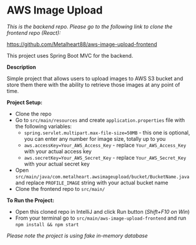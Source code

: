# AWS Image Upload

_This is the backend repo. Please go to the following link to clone the frontend repo (React):_

https://github.com/Metalheart88/aws-image-upload-frontend

This project uses Spring Boot MVC for the backend. 

**Description**

Simple project that allows users to upload images to AWS S3 bucket and store them there with the ability to retrieve those images at any point of time.

**Project Setup:**
* Clone the repo
* Go to `src/main/resources` and create `application.properties` file with the following variables:
    * `spring.servlet.multipart.max-file-size=50MB` - this one is optional, you can enter any number for image size, totally up to you
    * `aws.accessKey=Your_AWS_Access_Key` - replace `Your_AWS_Access_Key` with your actual access key
    * `aws.secretKey=Your_AWS_Secret_Key` - replace `Your_AWS_Secret_Key` with your actual secret key
* Open `src/main/java/com.metalheart.awsimageupload/bucket/BucketName.java` and replace `PROFILE_IMAGE` string with your actual bucket name
* Clone the frontend repo to `src/main/`

**To Run the Project:**
* Open this cloned repo in IntelliJ and click Run button (_Shift+F10 on Win_)
* From your terminal go to `src/main/aws-image-upload-frontend` and run `npm install && npm start`

_Please note the project is using fake in-memory database_